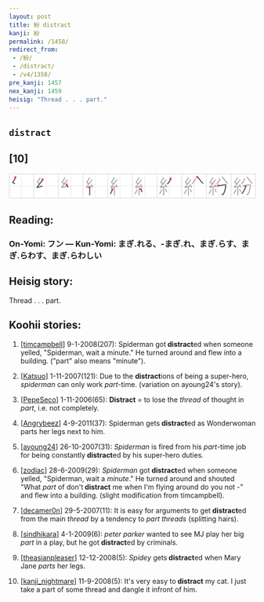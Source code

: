 ```yaml
---
layout: post
title: 紛 distract
kanji: 紛
permalink: /1458/
redirect_from:
 - /紛/
 - /distract/
 - /v4/1358/
pre_kanji: 1457
nex_kanji: 1459
heisig: "Thread . . . part."
---
```


## `distract`

## [10]

<div class="stroke"><img src="../images/E7B49B.png" /></div>

## Reading:

### On-Yomi: フン &mdash; Kun-Yomi: まぎ.れる、-まぎ.れ、まぎ.らす、まぎ.らわす、まぎ.らわしい

## Heisig story:

Thread . . . part.

## Koohii stories:

1) [<a href="http://kanji.koohii.com/profile/timcampbell">timcampbell</a>] 9-1-2008(207): Spiderman got<strong> distract</strong>ed when someone yelled, &quot;Spiderman, wait a minute.&quot; He turned around and flew into a building. (&quot;part&quot; also means &quot;minute&quot;).

2) [<a href="http://kanji.koohii.com/profile/Katsuo">Katsuo</a>] 1-11-2007(121): Due to the <strong>distract</strong>ions of being a super-hero, <em>spiderman</em> can only work <em>part</em>-time. (variation on ayoung24&#039;s story).

3) [<a href="http://kanji.koohii.com/profile/PepeSeco">PepeSeco</a>] 1-11-2006(65): <strong>Distract</strong> = to lose the <em>thread</em> of thought in <em>part</em>, i.e. not completely.

4) [<a href="http://kanji.koohii.com/profile/Angrybeez">Angrybeez</a>] 4-9-2011(37): Spiderman gets<strong> distract</strong>ed as Wonderwoman parts her legs next to him.

5) [<a href="http://kanji.koohii.com/profile/ayoung24">ayoung24</a>] 26-10-2007(31): <em>Spiderman</em> is fired from his <em>part</em>-time job for being constantly<strong> distract</strong>ed by his super-hero duties.

6) [<a href="http://kanji.koohii.com/profile/zodiac">zodiac</a>] 28-6-2009(29): <em>Spiderman</em> got<strong> distract</strong>ed when someone yelled, &quot;Spiderman, wait a <em>minute</em>.&quot; He turned around and shouted &quot;What <em>part</em> of don&#039;t<strong> distract</strong> me when I&#039;m flying around do you not -&quot; and flew into a building. (slight modification from timcampbell).

7) [<a href="http://kanji.koohii.com/profile/decamer0n">decamer0n</a>] 29-5-2007(11): It is easy for arguments to get<strong> distract</strong>ed from the main <em>thread</em> by a tendency to <em>part</em> <em>threads</em> (splitting hairs).

8) [<a href="http://kanji.koohii.com/profile/sindhikara">sindhikara</a>] 4-1-2009(6): <em>peter parker</em> wanted to see MJ play her big <em>part</em> in a play, but he got<strong> distract</strong>ed by criminals.

9) [<a href="http://kanji.koohii.com/profile/theasianpleaser">theasianpleaser</a>] 12-12-2008(5): <em>Spidey</em> gets<strong> distract</strong>ed when Mary Jane <em>parts</em> her legs.

10) [<a href="http://kanji.koohii.com/profile/kanji_nightmare">kanji_nightmare</a>] 11-9-2008(5): It&#039;s very easy to<strong> distract</strong> my cat. I just take a part of some thread and dangle it infront of him.
